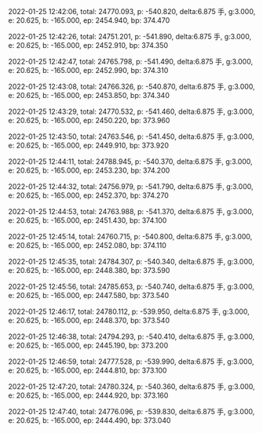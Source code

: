 2022-01-25 12:42:06, total: 24770.093, p: -540.820, delta:6.875 手, g:3.000, e: 20.625, b: -165.000, ep: 2454.940, bp: 374.470

2022-01-25 12:42:26, total: 24751.201, p: -541.890, delta:6.875 手, g:3.000, e: 20.625, b: -165.000, ep: 2452.910, bp: 374.350

2022-01-25 12:42:47, total: 24765.798, p: -541.490, delta:6.875 手, g:3.000, e: 20.625, b: -165.000, ep: 2452.990, bp: 374.310

2022-01-25 12:43:08, total: 24766.326, p: -540.870, delta:6.875 手, g:3.000, e: 20.625, b: -165.000, ep: 2453.850, bp: 374.340

2022-01-25 12:43:29, total: 24770.532, p: -541.460, delta:6.875 手, g:3.000, e: 20.625, b: -165.000, ep: 2450.220, bp: 373.960

2022-01-25 12:43:50, total: 24763.546, p: -541.450, delta:6.875 手, g:3.000, e: 20.625, b: -165.000, ep: 2449.910, bp: 373.920

2022-01-25 12:44:11, total: 24788.945, p: -540.370, delta:6.875 手, g:3.000, e: 20.625, b: -165.000, ep: 2453.230, bp: 374.200

2022-01-25 12:44:32, total: 24756.979, p: -541.790, delta:6.875 手, g:3.000, e: 20.625, b: -165.000, ep: 2452.370, bp: 374.270

2022-01-25 12:44:53, total: 24763.988, p: -541.370, delta:6.875 手, g:3.000, e: 20.625, b: -165.000, ep: 2451.430, bp: 374.100

2022-01-25 12:45:14, total: 24760.715, p: -540.800, delta:6.875 手, g:3.000, e: 20.625, b: -165.000, ep: 2452.080, bp: 374.110

2022-01-25 12:45:35, total: 24784.307, p: -540.340, delta:6.875 手, g:3.000, e: 20.625, b: -165.000, ep: 2448.380, bp: 373.590

2022-01-25 12:45:56, total: 24785.653, p: -540.740, delta:6.875 手, g:3.000, e: 20.625, b: -165.000, ep: 2447.580, bp: 373.540

2022-01-25 12:46:17, total: 24780.112, p: -539.950, delta:6.875 手, g:3.000, e: 20.625, b: -165.000, ep: 2448.370, bp: 373.540

2022-01-25 12:46:38, total: 24794.293, p: -540.410, delta:6.875 手, g:3.000, e: 20.625, b: -165.000, ep: 2445.190, bp: 373.200

2022-01-25 12:46:59, total: 24777.528, p: -539.990, delta:6.875 手, g:3.000, e: 20.625, b: -165.000, ep: 2444.810, bp: 373.100

2022-01-25 12:47:20, total: 24780.324, p: -540.360, delta:6.875 手, g:3.000, e: 20.625, b: -165.000, ep: 2444.920, bp: 373.160

2022-01-25 12:47:40, total: 24776.096, p: -539.830, delta:6.875 手, g:3.000, e: 20.625, b: -165.000, ep: 2444.490, bp: 373.040